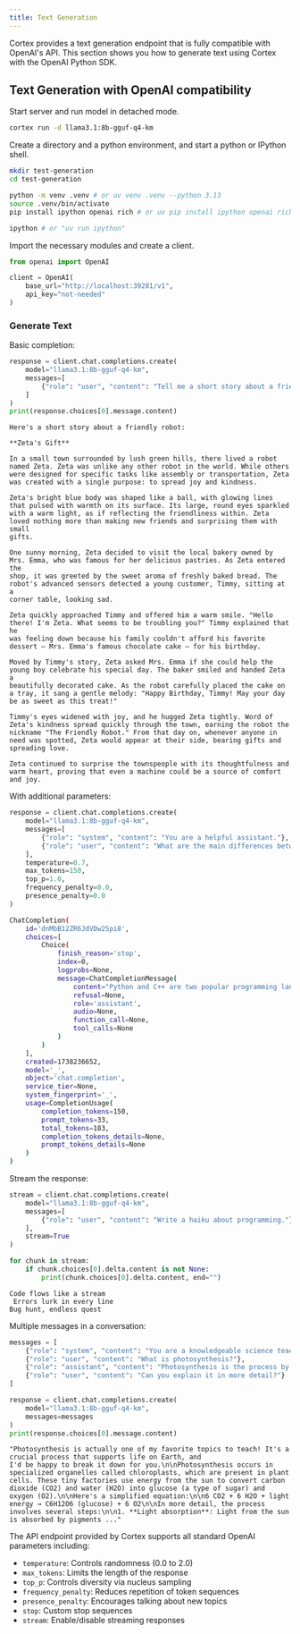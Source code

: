 ```yaml
---
title: Text Generation
---
```



Cortex provides a text generation endpoint that is fully compatible with OpenAI's API.
This section shows you how to generate text using Cortex with the OpenAI Python SDK.

## Text Generation with OpenAI compatibility

Start server and run model in detached mode.

```sh
cortex run -d llama3.1:8b-gguf-q4-km
```

Create a directory and a python environment, and start a python or IPython shell.

```sh
mkdir test-generation
cd test-generation
```
```sh
python -m venv .venv # or uv venv .venv --python 3.13
source .venv/bin/activate
pip install ipython openai rich # or uv pip install ipython openai rich
```
```sh
ipython # or "uv run ipython"
```

Import the necessary modules and create a client.

```py
from openai import OpenAI

client = OpenAI(
    base_url="http://localhost:39281/v1",
    api_key="not-needed"
)
```

### Generate Text

Basic completion:

```py
response = client.chat.completions.create(
    model="llama3.1:8b-gguf-q4-km",
    messages=[
        {"role": "user", "content": "Tell me a short story about a friendly robot."}
    ]
)
print(response.choices[0].message.content)
```
```
Here's a short story about a friendly robot:

**Zeta's Gift**

In a small town surrounded by lush green hills, there lived a robot named Zeta. Zeta was unlike any other robot in the world. While others
were designed for specific tasks like assembly or transportation, Zeta was created with a single purpose: to spread joy and kindness.

Zeta's bright blue body was shaped like a ball, with glowing lines that pulsed with warmth on its surface. Its large, round eyes sparkled
with a warm light, as if reflecting the friendliness within. Zeta loved nothing more than making new friends and surprising them with small
gifts.

One sunny morning, Zeta decided to visit the local bakery owned by Mrs. Emma, who was famous for her delicious pastries. As Zeta entered the
shop, it was greeted by the sweet aroma of freshly baked bread. The robot's advanced sensors detected a young customer, Timmy, sitting at a
corner table, looking sad.

Zeta quickly approached Timmy and offered him a warm smile. "Hello there! I'm Zeta. What seems to be troubling you?" Timmy explained that he
was feeling down because his family couldn't afford his favorite dessert – Mrs. Emma's famous chocolate cake – for his birthday.

Moved by Timmy's story, Zeta asked Mrs. Emma if she could help the young boy celebrate his special day. The baker smiled and handed Zeta a
beautifully decorated cake. As the robot carefully placed the cake on a tray, it sang a gentle melody: "Happy Birthday, Timmy! May your day
be as sweet as this treat!"

Timmy's eyes widened with joy, and he hugged Zeta tightly. Word of Zeta's kindness spread quickly through the town, earning the robot the
nickname "The Friendly Robot." From that day on, whenever anyone in need was spotted, Zeta would appear at their side, bearing gifts and
spreading love.

Zeta continued to surprise the townspeople with its thoughtfulness and warm heart, proving that even a machine could be a source of comfort
and joy.
```

With additional parameters:

```py
response = client.chat.completions.create(
    model="llama3.1:8b-gguf-q4-km",
    messages=[
        {"role": "system", "content": "You are a helpful assistant."},
        {"role": "user", "content": "What are the main differences between Python and C++?"}
    ],
    temperature=0.7,
    max_tokens=150,
    top_p=1.0,
    frequency_penalty=0.0,
    presence_penalty=0.0
)
```
```sh
ChatCompletion(
    id='dnMbB12ZR6JdVDw2Spi8',
    choices=[
        Choice(
            finish_reason='stop',
            index=0,
            logprobs=None,
            message=ChatCompletionMessage(
                content="Python and C++ are two popular programming languages with distinct characteristics, use cases, ...",
                refusal=None,
                role='assistant',
                audio=None,
                function_call=None,
                tool_calls=None
            )
        )
    ],
    created=1738236652,
    model='_',
    object='chat.completion',
    service_tier=None,
    system_fingerprint='_',
    usage=CompletionUsage(
        completion_tokens=150,
        prompt_tokens=33,
        total_tokens=183,
        completion_tokens_details=None,
        prompt_tokens_details=None
    )
)
```

Stream the response:

```py
stream = client.chat.completions.create(
    model="llama3.1:8b-gguf-q4-km",
    messages=[
        {"role": "user", "content": "Write a haiku about programming."}
    ],
    stream=True
)

for chunk in stream:
    if chunk.choices[0].delta.content is not None:
        print(chunk.choices[0].delta.content, end="")
```
```
Code flows like a stream
 Errors lurk in every line
Bug hunt, endless quest
```

Multiple messages in a conversation:

```py
messages = [
    {"role": "system", "content": "You are a knowledgeable science teacher."},
    {"role": "user", "content": "What is photosynthesis?"},
    {"role": "assistant", "content": "Photosynthesis is the process by which plants convert sunlight into energy."},
    {"role": "user", "content": "Can you explain it in more detail?"}
]

response = client.chat.completions.create(
    model="llama3.1:8b-gguf-q4-km",
    messages=messages
)
print(response.choices[0].message.content)
```
```
"Photosynthesis is actually one of my favorite topics to teach! It's a crucial process that supports life on Earth, and
I'd be happy to break it down for you.\n\nPhotosynthesis occurs in specialized organelles called chloroplasts, which are present in plant
cells. These tiny factories use energy from the sun to convert carbon dioxide (CO2) and water (H2O) into glucose (a type of sugar) and
oxygen (O2).\n\nHere's a simplified equation:\n\n6 CO2 + 6 H2O + light energy → C6H12O6 (glucose) + 6 O2\n\nIn more detail, the process
involves several steps:\n\n1. **Light absorption**: Light from the sun is absorbed by pigments ..."
```

The API endpoint provided by Cortex supports all standard OpenAI parameters including:
- `temperature`: Controls randomness (0.0 to 2.0)
- `max_tokens`: Limits the length of the response
- `top_p`: Controls diversity via nucleus sampling
- `frequency_penalty`: Reduces repetition of token sequences
- `presence_penalty`: Encourages talking about new topics
- `stop`: Custom stop sequences
- `stream`: Enable/disable streaming responses
